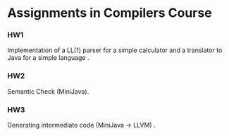 # Assignments in Compilers Course


### HW1
Implementation of a LL(1) parser for a simple calculator and a translator to Java for a simple language	.

### HW2
Semantic Check (MiniJava).

### HW3
Generating intermediate code (MiniJava -> LLVM)	.
